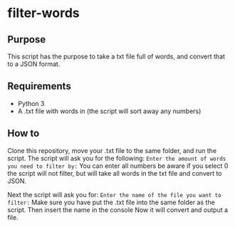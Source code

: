 # filter-words
 
## Purpose
This script has the purpose to take a txt file full of words, and convert that to a JSON format.

## Requirements
- Python 3
- A .txt file with words in (the script will sort away any numbers)

## How to
Clone this repository, move your .txt file to the same folder, and run the script.
The script will ask you for the following:
`Enter the amount of words you need to filter by:`
You can enter all numbers be aware if you select 0 the script will not filter, but will take all words in the txt file and convert to JSON.

Next the script will ask you for:
`Enter the name of the file you want to filter:`
Make sure you have put the .txt file into the same folder as the script.
Then insert the name in the console
Now it will convert and output a file.